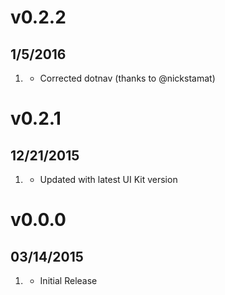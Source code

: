 # v0.2.2
## 1/5/2016

1. [](#updated)
    * Corrected dotnav (thanks to @nickstamat)

# v0.2.1
## 12/21/2015

1. [](#new)
    * Updated with latest UI Kit version

# v0.0.0
## 03/14/2015

1. [](#new)
    * Initial Release